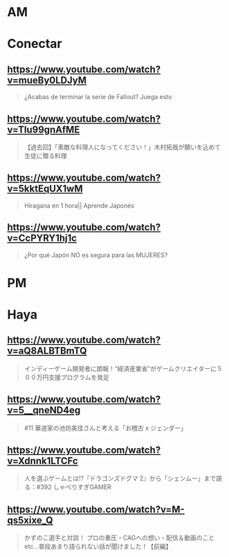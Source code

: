 # AM
# Conectar

## https://www.youtube.com/watch?v=mueBy0LDJyM

> ¿Acabas de terminar la serie de Fallout? Juega esto 

## https://www.youtube.com/watch?v=Tlu99gnAfME

> 【過去回】「素敵な料理人になってください！」木村拓哉が願いを込めて生徒に贈る料理

## https://www.youtube.com/watch?v=5kktEqUX1wM

> Hiragana en 1 hora|| Aprende Japonés 
 
## https://www.youtube.com/watch?v=CcPYRY1hj1c

> ¿Por qué Japón NO es segura para las MUJERES? 

# PM
# Haya

## https://www.youtube.com/watch?v=aQ8ALBTBmTQ

> インディーゲーム開発者に朗報！“経済産業省”がゲームクリエイターに５００万円支援プログラムを発足 

## https://www.youtube.com/watch?v=5__qneND4eg

> #11 華道家の池坊美佳さんと考える「お稽古 x ジェンダー」 

## https://www.youtube.com/watch?v=Xdnnk1LTCFc 

> 人を選ぶゲームとは!?『ドラゴンズドグマ 2』から「シェンムー」まで語る：#392 しゃべりすぎGAMER 

## https://www.youtube.com/watch?v=M-qs5xixe_Q

> かずのこ選手と対談！ プロの重圧・CAGへの想い・配信＆動画のことetc…普段あまり語られない話が聞けました！【前編】 
